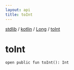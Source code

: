 ```yaml
---
layout: api
title: toInt
---
```

[stdlib](../../index.md) / [kotlin](../index.md) / [Long](index.md) / [toInt](toInt.md)

# toInt

```
open public fun toInt(): Int
```
